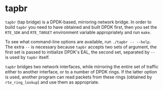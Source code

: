 tapbr
=====

`tapbr` (tap bridge) is a DPDK-based, mirroring network bridge. In
order to build `tapbr` you need to have obtained and built DPDK first,
then you set the `RTE_SDK` and `RTE_TARGET` environment variable
appropriately and run `make`.

To see what command-line options are available, run `./tapbr --
--help`. The extra `--` is necessary because `tapbr` accepts two sets
of argument, the first set is passed to initialize DPDK's EAL, the
second set, separated by `--` is used by `tapbr` itself.

`tapbr` bridges two network interfaces, while mirroring the entire set
of traffic either to another interface, or to a number of DPDK
rings. If the latter option is used, another program can read packets
from these rings (obtained by `rte_ring_lookup`) and use them as
appropriate.
